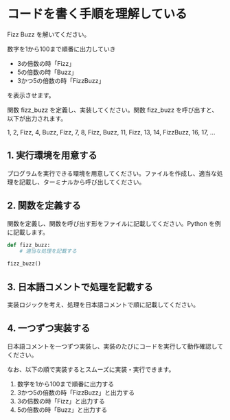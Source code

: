 # コードを書く手順を理解している

Fizz Buzz を解いてください。

数字を1から100まで順番に出力していき

- 3の倍数の時「Fizz」
- 5の倍数の時「Buzz」
- 3かつ5の倍数の時「FizzBuzz」

を表示させます。

関数 fizz_buzz を定義し、実装してください。関数 fizz_buzz を呼び出すと、以下が出力されます。

1, 2, Fizz, 4, Buzz, Fizz, 7, 8, Fizz, Buzz, 11, Fizz, 13, 14, FizzBuzz, 16, 17, ...

## 1. 実行環境を用意する

プログラムを実行できる環境を用意してください。ファイルを作成し、適当な処理を記載し、ターミナルから呼び出してください。

## 2. 関数を定義する

関数を定義し、関数を呼び出す形をファイルに記載してください。Python を例に記載します。

```python
def fizz_buzz:
    # 適当な処理を記載する

fizz_buzz()
```

## 3. 日本語コメントで処理を記載する

実装ロジックを考え、処理を日本語コメントで順に記載してください。

## 4. 一つずつ実装する

日本語コメントを一つずつ実装し、実装のたびにコードを実行して動作確認してください。

なお、以下の順で実装するとスムーズに実装・実行できます。

1. 数字を1から100まで順番に出力する
2. 3かつ5の倍数の時「FizzBuzz」と出力する
3. 3の倍数の時「Fizz」と出力する
4. 5の倍数の時「Buzz」と出力する
